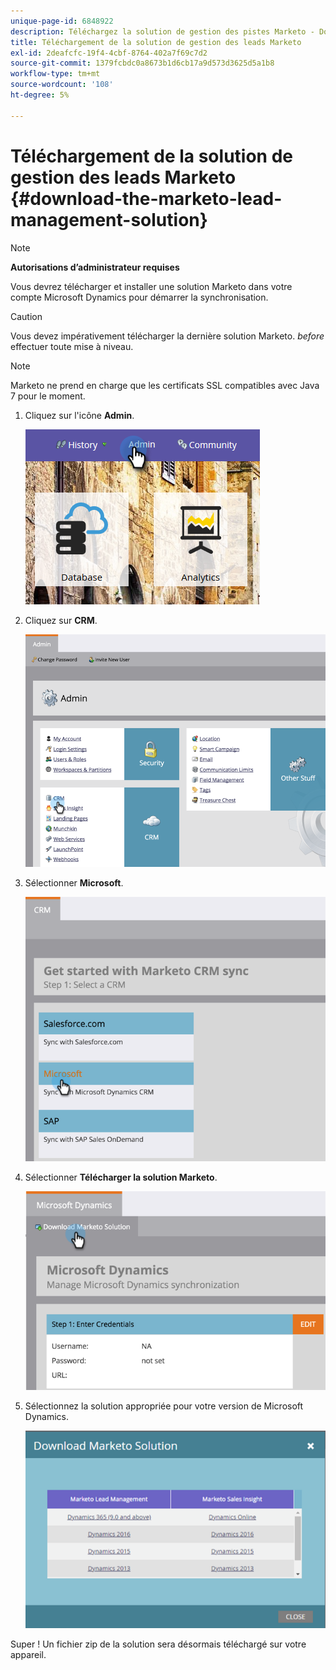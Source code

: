 ```yaml
---
unique-page-id: 6848922
description: Téléchargez la solution de gestion des pistes Marketo - Documents Marketo - Documentation du produit
title: Téléchargement de la solution de gestion des leads Marketo
exl-id: 2deafcfc-19f4-4cbf-8764-402a7f69c7d2
source-git-commit: 1379fcbdc0a8673b1d6cb17a9d573d3625d5a1b8
workflow-type: tm+mt
source-wordcount: '108'
ht-degree: 5%

---
```


# Téléchargement de la solution de gestion des leads Marketo {#download-the-marketo-lead-management-solution}

>[!NOTE]
>
>**Autorisations d’administrateur requises**

Vous devrez télécharger et installer une solution Marketo dans votre compte Microsoft Dynamics pour démarrer la synchronisation.

>[!CAUTION]
>
>Vous devez impérativement télécharger la dernière solution Marketo. _before_ effectuer toute mise à niveau.

>[!NOTE]
>
>Marketo ne prend en charge que les certificats SSL compatibles avec Java 7 pour le moment.

1. Cliquez sur l&#39;icône **Admin**.

   ![](assets/download-the-marketo-lead-management-solution-1.png)

1. Cliquez sur **CRM**.

   ![](assets/download-the-marketo-lead-management-solution-2.png)

1. Sélectionner **Microsoft**.

   ![](assets/download-the-marketo-lead-management-solution-3.png)

1. Sélectionner **Télécharger la solution Marketo**.

   ![](assets/download-the-marketo-lead-management-solution-4.png)

1. Sélectionnez la solution appropriée pour votre version de Microsoft Dynamics.

   ![](assets/download-the-marketo-lead-management-solution-5.png)

Super ! Un fichier zip de la solution sera désormais téléchargé sur votre appareil.
